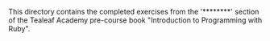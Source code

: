 This directory contains the completed exercises from the '********' section of the Tealeaf Academy pre-course book
"Introduction to Programming with Ruby".